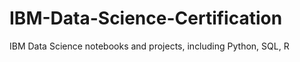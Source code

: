 # IBM-Data-Science-Certification
IBM Data Science notebooks and projects, including Python, SQL, R 
